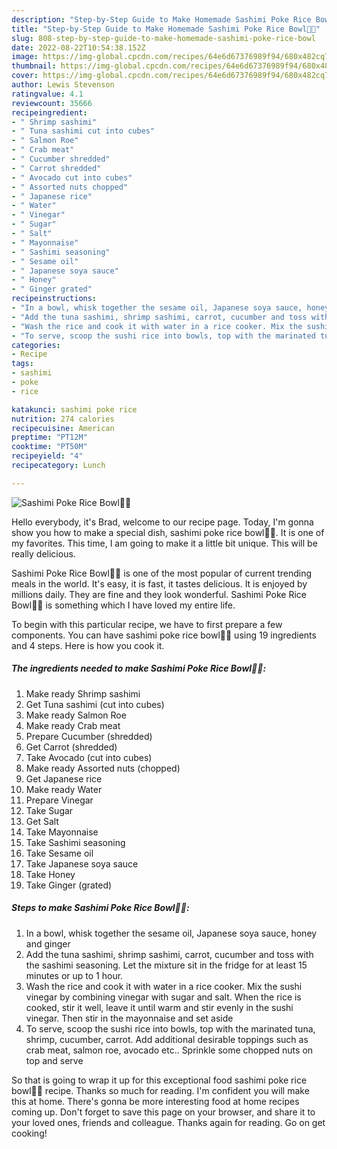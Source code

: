 ```yaml
---
description: "Step-by-Step Guide to Make Homemade Sashimi Poke Rice Bowl🍣🍚"
title: "Step-by-Step Guide to Make Homemade Sashimi Poke Rice Bowl🍣🍚"
slug: 808-step-by-step-guide-to-make-homemade-sashimi-poke-rice-bowl
date: 2022-08-22T10:54:38.152Z
image: https://img-global.cpcdn.com/recipes/64e6d67376989f94/680x482cq70/sashimi-poke-rice-bowl🍣🍚-recipe-main-photo.jpg
thumbnail: https://img-global.cpcdn.com/recipes/64e6d67376989f94/680x482cq70/sashimi-poke-rice-bowl🍣🍚-recipe-main-photo.jpg
cover: https://img-global.cpcdn.com/recipes/64e6d67376989f94/680x482cq70/sashimi-poke-rice-bowl🍣🍚-recipe-main-photo.jpg
author: Lewis Stevenson
ratingvalue: 4.1
reviewcount: 35666
recipeingredient:
- " Shrimp sashimi"
- " Tuna sashimi cut into cubes"
- " Salmon Roe"
- " Crab meat"
- " Cucumber shredded"
- " Carrot shredded"
- " Avocado cut into cubes"
- " Assorted nuts chopped"
- " Japanese rice"
- " Water"
- " Vinegar"
- " Sugar"
- " Salt"
- " Mayonnaise"
- " Sashimi seasoning"
- " Sesame oil"
- " Japanese soya sauce"
- " Honey"
- " Ginger grated"
recipeinstructions:
- "In a bowl, whisk together the sesame oil, Japanese soya sauce, honey and ginger"
- "Add the tuna sashimi, shrimp sashimi, carrot, cucumber and toss with the sashimi seasoning. Let the mixture sit in the fridge for at least 15 minutes or up to 1 hour."
- "Wash the rice and cook it with water in a rice cooker. Mix the sushi vinegar by combining vinegar with sugar and salt. When the rice is cooked, stir it well, leave it until warm and stir evenly in the sushi vinegar. Then stir in the mayonnaise and set aside"
- "To serve, scoop the sushi rice into bowls, top with the marinated tuna, shrimp, cucumber, carrot. Add additional desirable toppings such as crab meat, salmon roe, avocado etc.. Sprinkle some chopped nuts on top and serve"
categories:
- Recipe
tags:
- sashimi
- poke
- rice

katakunci: sashimi poke rice 
nutrition: 274 calories
recipecuisine: American
preptime: "PT12M"
cooktime: "PT50M"
recipeyield: "4"
recipecategory: Lunch

---
```



![Sashimi Poke Rice Bowl🍣🍚](https://img-global.cpcdn.com/recipes/64e6d67376989f94/680x482cq70/sashimi-poke-rice-bowl🍣🍚-recipe-main-photo.jpg)

Hello everybody, it's Brad, welcome to our recipe page. Today, I'm gonna show you how to make a special dish, sashimi poke rice bowl🍣🍚. It is one of my favorites. This time, I am going to make it a little bit unique. This will be really delicious.

Sashimi Poke Rice Bowl🍣🍚 is one of the most popular of current trending meals in the world. It's easy, it is fast, it tastes delicious. It is enjoyed by millions daily. They are fine and they look wonderful. Sashimi Poke Rice Bowl🍣🍚 is something which I have loved my entire life.




To begin with this particular recipe, we have to first prepare a few components. You can have sashimi poke rice bowl🍣🍚 using 19 ingredients and 4 steps. Here is how you cook it.

<!--inarticleads1-->

##### The ingredients needed to make Sashimi Poke Rice Bowl🍣🍚:

1. Make ready  Shrimp sashimi
1. Get  Tuna sashimi (cut into cubes)
1. Make ready  Salmon Roe
1. Make ready  Crab meat
1. Prepare  Cucumber (shredded)
1. Get  Carrot (shredded)
1. Take  Avocado (cut into cubes)
1. Make ready  Assorted nuts (chopped)
1. Get  Japanese rice
1. Make ready  Water
1. Prepare  Vinegar
1. Take  Sugar
1. Get  Salt
1. Take  Mayonnaise
1. Take  Sashimi seasoning
1. Take  Sesame oil
1. Take  Japanese soya sauce
1. Take  Honey
1. Take  Ginger (grated)




<!--inarticleads2-->

##### Steps to make Sashimi Poke Rice Bowl🍣🍚:

1. In a bowl, whisk together the sesame oil, Japanese soya sauce, honey and ginger
1. Add the tuna sashimi, shrimp sashimi, carrot, cucumber and toss with the sashimi seasoning. Let the mixture sit in the fridge for at least 15 minutes or up to 1 hour.
1. Wash the rice and cook it with water in a rice cooker. Mix the sushi vinegar by combining vinegar with sugar and salt. When the rice is cooked, stir it well, leave it until warm and stir evenly in the sushi vinegar. Then stir in the mayonnaise and set aside
1. To serve, scoop the sushi rice into bowls, top with the marinated tuna, shrimp, cucumber, carrot. Add additional desirable toppings such as crab meat, salmon roe, avocado etc.. Sprinkle some chopped nuts on top and serve




So that is going to wrap it up for this exceptional food sashimi poke rice bowl🍣🍚 recipe. Thanks so much for reading. I'm confident you will make this at home. There's gonna be more interesting food at home recipes coming up. Don't forget to save this page on your browser, and share it to your loved ones, friends and colleague. Thanks again for reading. Go on get cooking!
